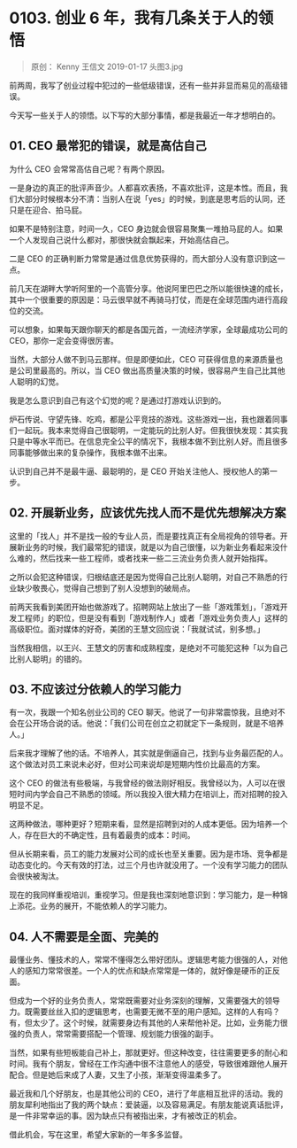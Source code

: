 # 0103. 创业 6 年，我有几条关于人的领悟
> 原创： Kenny  王信文  2019-01-17
头图3.jpg

前两周，我写了创业过程中犯过的一些低级错误，还有一些并非显而易见的高级错误。

今天写一些关于人的领悟。以下写的大部分事情，都是我最近一年才想明白的。

## 01. CEO 最常犯的错误，就是高估自己

为什么 CEO 会常常高估自己呢？有两个原因。

一是身边的真正的批评声音少。人都喜欢表扬，不喜欢批评，这是本性。而且，我们大部分时候根本分不清：当别人在说「yes」的时候，到底是思考后的认同，还只是在迎合、拍马屁。

如果不是特别注意，时间一久，CEO 身边就会很容易聚集一堆拍马屁的人。如果一个人发现自己说什么都对，那很快就会飘起来，开始高估自己。

二是 CEO 的正确判断力常常是通过信息优势获得的，而大部分人没有意识到这一点。

前几天在湖畔大学听阿里的一个高管分享。他说阿里巴巴之所以能很快速的成长，其中一个很重要的原因是：马云很早就不再骑马打仗，而是在全球范围内进行高段位的交流。

可以想象，如果每天跟你聊天的都是各国元首，一流经济学家，全球最成功公司的 CEO，那你一定会变得很厉害。

当然，大部分人做不到马云那样。但是即便如此，CEO 可获得信息的来源质量也是公司里最高的。所以，当 CEO 做出高质量决策的时候，很容易产生自己比其他人聪明的幻觉。

我是怎么意识到自己有这个幻觉的呢？是通过打游戏认识到的。

炉石传说、守望先锋、吃鸡，都是公平竞技的游戏。这些游戏一出，我也跟着同事们一起玩。我本来觉得自己很聪明，一定能玩的比别人好。但我很快发现：其实我只是中等水平而已。在信息完全公平的情况下，我根本做不到比别人好。而且很多同事能够做出来的复杂操作，我根本做不出来。

认识到自己并不是最牛逼、最聪明的，是 CEO 开始关注他人、授权他人的第一步。

## 02. 开展新业务，应该优先找人而不是优先想解决方案

这里的「找人」并不是找一般的专业人员，而是要找真正有全局视角的领导者。开展新业务的时候，我们最常犯的错误，就是以为自己很懂，以为新业务看起来没什么难的，然后找来一些工程师，或者找来一些二三流业务负责人就开始指挥。

之所以会犯这种错误，归根结底还是因为觉得自己比别人聪明，对自己不熟悉的行业缺少敬畏心，觉得自己想到了别人没想到的破局点。

前两天我看到美团开始也做游戏了。招聘网站上放出了一些「游戏策划」，「游戏开发工程师」的职位，但是没有看到「游戏制作人」或者「游戏业务负责人」这样的高级职位。面对媒体的好奇，美团的王慧文回应说：「我就试试，别多想。」

当然我相信，以王兴、王慧文的厉害和成熟程度，是绝对不可能犯这种「以为自己比别人聪明」的错的。

## 03. 不应该过分依赖人的学习能力

有一次，我跟一个知名创业公司的 CEO 聊天。他说了一句非常震惊我，且绝对不会在公开场合说的话。他说：「我们公司在创立之初就定下一条规则，就是不培养人。」

后来我才理解了他的话。不培养人，其实就是倒逼自己，找到与业务最匹配的人。这个做法对员工来说未必好，但对公司来说却是短期内性价比最高的方案。

这个 CEO 的做法有些极端，与我曾经的做法刚好相反。我曾经以为，人可以在很短时间内学会自己不熟悉的领域。所以我投入很大精力在培训上，而对招聘的投入明显不足。

这两种做法，哪种更好？短期来看，显然是招聘到对的人成本更低。因为培养一个人，存在巨大的不确定性，且有着最贵的成本：时间。

但从长期来看，员工的能力发展对公司的成长也至关重要。因为是市场、竞争都是动态变化的。今天有效的打法，过三个月也许就没用了。一个没有学习能力的团队会很快被淘汰。

现在的我同样重视培训，重视学习。但是我也深刻地意识到：学习能力，是一种锦上添花。业务的展开，不能依赖人的学习能力。

## 04. 人不需要是全面、完美的

最懂业务、懂技术的人，常常不懂得怎么带好团队。逻辑思考能力很强的人，对他人的感知力常常很差。一个人的优点和缺点常常是一体的，就好像是硬币的正反面。

但成为一个好的业务负责人，常常既需要对业务深刻的理解，又需要强大的领导力。既需要丝丝入扣的逻辑思考，也需要无微不至的用户感知。这样的人有吗？有，但太少了。这个时候，就需要身边有其他的人来帮他补足。比如，业务能力很强的负责人，常常需要搭配一个管理、规划能力很强的副手。

当然，如果有些短板能自己补上，那就更好。但这种改变，往往需要更多的耐心和时间。我有个朋友，曾经在工作沟通中很不注意他人的感受，导致很难跟他人展开配合。但是她后来成了人妻，又生了小孩，渐渐变得温柔多了。

最近我和几个好朋友，也是其他公司的 CEO，进行了年底相互批评的活动。我的朋友犀利地指出了我的两个缺点：爱装逼，以及容易满足。有朋友能说真话批评，是一件非常幸运的事。因为缺点只有被指出来，才有被改正的机会。

借此机会，写在这里，希望大家新的一年多多监督。


